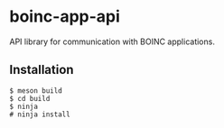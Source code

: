 # boinc-app-api
API library for communication with BOINC applications.

## Installation
```
$ meson build
$ cd build
$ ninja
# ninja install
```
